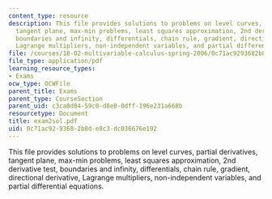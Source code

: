 ```yaml
---
content_type: resource
description: This file provides solutions to problems on level curves, partial derivatives,
  tangent plane, max-min problems, least squares approximation, 2nd derivative test,
  boundaries and infinity, differentials, chain rule, gradient, directional derivative,
  Lagrange multipliers, non-independent variables, and partial differential equations.
file: /courses/18-02-multivariable-calculus-spring-2006/0c71ac9293682b8de8c3dc036676e192_exam2sol.pdf
file_type: application/pdf
learning_resource_types:
- Exams
ocw_type: OCWFile
parent_title: Exams
parent_type: CourseSection
parent_uid: c3ca0d84-59c0-d8e0-0dff-196e231a668b
resourcetype: Document
title: exam2sol.pdf
uid: 0c71ac92-9368-2b8d-e8c3-dc036676e192
---
```

This file provides solutions to problems on level curves, partial derivatives, tangent plane, max-min problems, least squares approximation, 2nd derivative test, boundaries and infinity, differentials, chain rule, gradient, directional derivative, Lagrange multipliers, non-independent variables, and partial differential equations.

